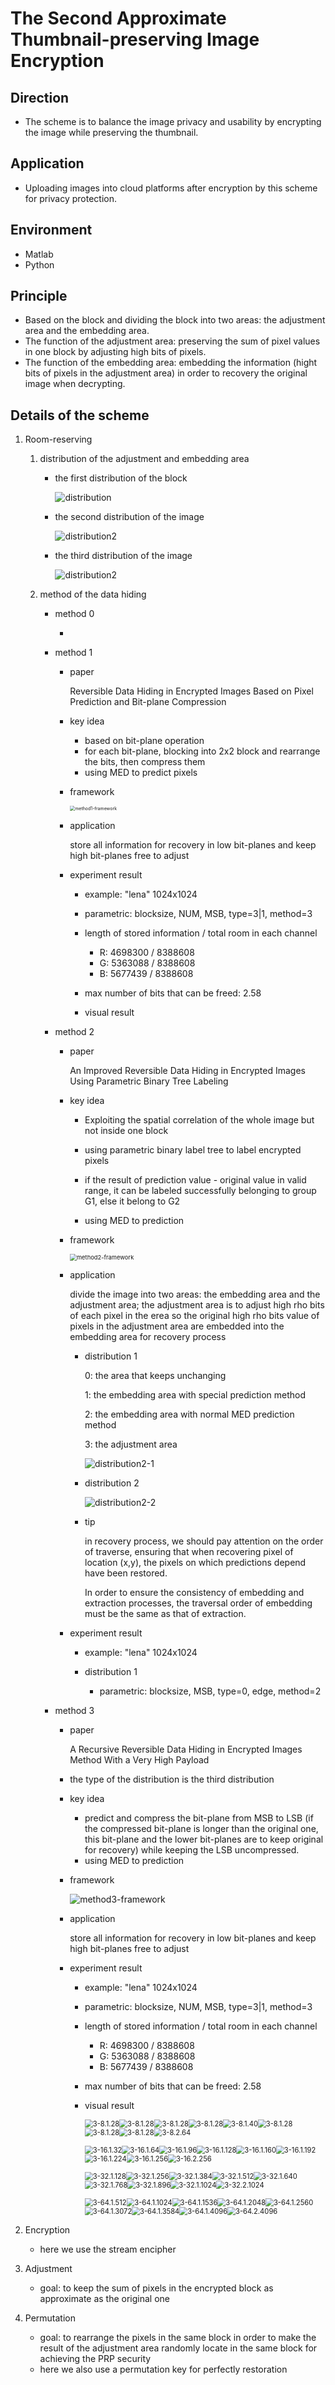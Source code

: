 # The Second Approximate Thumbnail-preserving Image Encryption
## Direction
- The scheme is to balance the image privacy and usability by encrypting the image while preserving the thumbnail.
## Application 
- Uploading images into cloud platforms after encryption by this scheme for privacy protection.
## Environment
- Matlab
- Python
## Principle
- Based on the block and dividing the block into two areas: the adjustment area and the embedding area.
- The function of the adjustment area: preserving the sum of pixel values in one block by adjusting high bits of pixels.
- The function of the embedding area: embedding the information (hight bits of pixels in the adjustment area) in order to recovery the original image when decrypting.
## Details of the scheme
1. Room-reserving

   1. distribution of the adjustment and embedding area

      - the first distribution of the block

        ![distribution](photo/distribution.png)

      - the second distribution of the image

        ![distribution2](photo/distribution2.png)

      - the third distribution of the image

        ![distribution2](photo/distribution3.png)

   2. method of the data hiding

      - method 0

        - 

        

      - method 1

        - paper

          Reversible Data Hiding in Encrypted Images Based on Pixel Prediction and Bit-plane Compression

        - key idea

          - based on bit-plane operation
          - for each bit-plane, blocking into 2x2 block and rearrange the bits, then compress them 
          - using MED to predict pixels
      
        - framework
      
          <img src="D:\Project\TPE\photo\method1-framework.png" alt="method1-framework" style="zoom:50%;" />
      
        - application
      
          store all information for recovery in low bit-planes and keep high bit-planes free to adjust
      
        - experiment result
      
          - example: "lena" 1024x1024
      
          - parametric: blocksize, NUM, MSB, type=3|1, method=3
      
          - length of stored information / total room in each channel
      
            - R:  4698300 / 8388608
            - G: 5363088 / 8388608 
            - B:  5677439 / 8388608
      
          - max number of bits that can be freed: 2.58
      
          - visual result
      
        
      
      - method 2
      
        - paper
      
          An Improved Reversible Data Hiding in Encrypted Images Using Parametric Binary Tree Labeling 
      
        - key idea
      
          - Exploiting the spatial correlation of the whole image  but not inside one block
      
          - using parametric binary label tree to label encrypted pixels
          - if the result of prediction value - original value in valid range, it can be labeled successfully belonging to group G1, else it belong to G2 
          - using MED to prediction
      
        - framework
      
          <img src="photo\method2-framework.png" alt="method2-framework" style="zoom: 67%;" />
      
        - application
      
          divide the image into two areas: the embedding area and the adjustment area; the adjustment area is to adjust high rho bits of each pixel in the erea so the original high rho bits value of pixels in the adjustment area are embedded into the embedding area for recovery process
          
          - distribution 1
          
            0: the area that keeps unchanging
          
            1: the embedding area with special prediction method 
          
            2: the embedding area with normal MED prediction method
          
            3: the adjustment area
          
            ![distribution2-1](photo\distribution2-1.png)
          
          - distribution 2
          
            ![distribution2-2](photo\distribution2-2.png)
          
          - tip
          
            in recovery process, we should pay attention on the order of traverse, ensuring that when recovering pixel of location (x,y), the pixels on which predictions depend have been restored. 
          
            In order to ensure the consistency of embedding and extraction processes, the traversal order of embedding must be the same as that of extraction.
          
        - experiment result
      
          - example: "lena" 1024x1024
          
          - distribution 1
          
            - parametric: blocksize, MSB, type=0, edge, method=2
          
              
      
      
      
      - method 3
      
        - paper
        
          A Recursive Reversible Data Hiding in Encrypted Images Method With a Very High Payload
        
        - the type of the distribution is the third distribution
        
        - key idea
        
          - predict and compress the bit-plane from MSB to LSB (if the compressed bit-plane is longer than the original one, this bit-plane and the  lower bit-planes are to keep original for recovery) while keeping the LSB uncompressed.
          - using MED to prediction
        
        - framework
        
          ![method3-framework](photo\method3-framework.png)
        
        - application
        
          store all information for recovery in low bit-planes and keep high bit-planes free to adjust
        
        - experiment result
        
          - example: "lena" 1024x1024
        
          - parametric: blocksize, NUM, MSB, type=3|1, method=3
        
          - length of stored information / total room in each channel
          
            - R:  4698300 / 8388608
            - G: 5363088 / 8388608 
            - B:  5677439 / 8388608
        
          - max number of bits that can be freed: 2.58
        
          - visual result
        
            <img src="photo\3-8.1.8.png" alt="3-8.1.28" style="zoom:80%;" /><img src="photo\3-8.1.16.png" alt="3-8.1.28" style="zoom:80%;" /><img src="photo\3-8.1.24.png" alt="3-8.1.28" style="zoom:80%;" /><img src="photo\3-8.1.32.png" alt="3-8.1.28" style="zoom:80%;" /><img src="photo\3-8.1.40.png" alt="3-8.1.40" style="zoom:80%;" /><img src="photo\3-8.1.48.png" alt="3-8.1.28" style="zoom:80%;" /><img src="photo\3-8.1.56.png" alt="3-8.1.28" style="zoom:80%;" /><img src="photo\3-8.1.64.png" alt="3-8.1.28" style="zoom:80%;" /><img src="photo\3-8.2.64.png" alt="3-8.2.64" style="zoom:80%;" />
          
            <img src="photo\3-16.1.32.png" alt="3-16.1.32" style="zoom:80%;" /><img src="photo\3-16.1.64.png" alt="3-16.1.64" style="zoom:80%;" /><img src="photo\3-16.1.96.png" alt="3-16.1.96" style="zoom:80%;" /><img src="photo\3-16.1.128.png" alt="3-16.1.128" style="zoom:80%;" /><img src="photo\3-16.1.160.png" alt="3-16.1.160" style="zoom:80%;" /><img src="photo\3-16.1.192.png" alt="3-16.1.192" style="zoom:80%;" /><img src="photo\3-16.1.224.png" alt="3-16.1.224" style="zoom:80%;" /><img src="photo\3-16.1.256.png" alt="3-16.1.256" style="zoom:80%;" /><img src="photo\3-16.2.256.png" alt="3-16.2.256" style="zoom:80%;" />
            
            <img src="photo\3-32.1.128.png" alt="3-32.1.128" style="zoom:80%;" /><img src="photo\3-32.1.256.png" alt="3-32.1.256" style="zoom:80%;" /><img src="photo\3-32.1.384.png" alt="3-32.1.384" style="zoom:80%;" /><img src="photo\3-32.1.512.png" alt="3-32.1.512" style="zoom:80%;" /><img src="photo\3-32.1.640.png" alt="3-32.1.640" style="zoom:80%;" /><img src="photo\3-32.1.768.png" alt="3-32.1.768" style="zoom:80%;" /><img src="photo\3-32.1.896.png" alt="3-32.1.896" style="zoom:80%;" /><img src="photo\3-32.1.1024.png" alt="3-32.1.1024" style="zoom:80%;" /><img src="photo\3-32.2.1024.png" alt="3-32.2.1024" style="zoom:80%;" />
            
            <img src="photo\3-64.1.512.png" alt="3-64.1.512" style="zoom:80%;" /><img src="photo\3-64.1.1024.png" alt="3-64.1.1024" style="zoom:80%;" /><img src="photo\3-64.1.1536.png" alt="3-64.1.1536" style="zoom:80%;" /><img src="photo\3-64.1.2048.png" alt="3-64.1.2048" style="zoom:80%;" /><img src="photo\3-64.1.2560.png" alt="3-64.1.2560" style="zoom:80%;" /><img src="photo\3-64.1.3072.png" alt="3-64.1.3072" style="zoom:80%;" /><img src="photo\3-64.1.3584.png" alt="3-64.1.3584" style="zoom:80%;" /><img src="photo\3-64.1.4096.png" alt="3-64.1.4096" style="zoom:80%;" /><img src="photo\3-64.2.4096.png" alt="3-64.2.4096" style="zoom:80%;" />

2. Encryption

   - here we use the stream encipher

3. Adjustment 
   - goal: to keep the sum of pixels in the encrypted block as approximate as the original one  

4. Permutation

   - goal: to rearrange the pixels in the same block in order to make the result of the adjustment area randomly locate in the same block for achieving the PRP security
   - here we also use a permutation key for perfectly restoration
